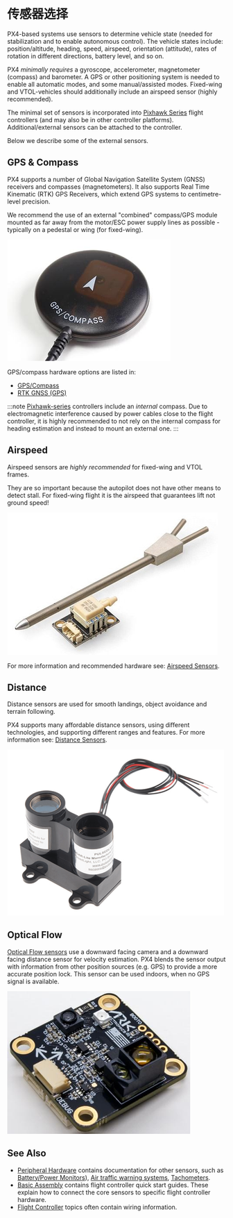 # 传感器选择

PX4-based systems use sensors to determine vehicle state (needed for stabilization and to enable autonomous control).
The vehicle states include: position/altitude, heading, speed, airspeed, orientation (attitude), rates of rotation in different directions, battery level, and so on.

PX4 *minimally requires* a gyroscope, accelerometer, magnetometer (compass) and barometer.
A GPS or other positioning system is needed to enable all automatic modes, and some manual/assisted modes.
Fixed-wing and VTOL-vehicles should additionally include an airspeed sensor (highly recommended).

The minimal set of sensors is incorporated into [Pixhawk Series](../flight_controller/pixhawk_series.md) flight controllers (and may also be in other controller platforms).
Additional/external sensors can be attached to the controller.

Below we describe some of the external sensors.
<a id="gps_compass"></a>

## GPS & Compass

PX4 supports a number of Global Navigation Satellite System (GNSS) receivers and compasses (magnetometers).
It also supports Real Time Kinematic (RTK) GPS Receivers, which extend GPS systems to centimetre-level precision.

We recommend the use of an external "combined" compass/GPS module mounted as far away from the motor/ESC power supply lines as possible - typically on a pedestal or wing (for fixed-wing).

![GPS + Compass](/assets/hardware/gps/gps_compass.jpg)

GPS/compass hardware options are listed in:

- [GPS/Compass](../gps_compass/README.md)
- [RTK GNSS (GPS)](../gps_compass/rtk_gps.md)

:::note
[Pixhawk-series](../flight_controller/pixhawk_series.md) controllers include an *internal* compass. Due to electromagnetic interference caused by power cables close to the flight controller, it is highly recommended to not rely on the internal compass for heading estimation and instead to mount an external one.
:::

## Airspeed

Airspeed sensors are *highly recommended* for fixed-wing and VTOL frames.

They are so important because the autopilot does not have other means to detect stall.
For fixed-wing flight it is the airspeed that guarantees lift not ground speed!

![Digital airspeed sensor](/assets/hardware/sensors/airspeed/digital_airspeed_sensor.jpg)

For more information and recommended hardware see: [Airspeed Sensors](../sensor/airspeed.md).

## Distance

Distance sensors are used for smooth landings, object avoidance and terrain following.

PX4 supports many affordable distance sensors, using different technologies, and supporting different ranges and features.
For more information see: [Distance Sensors](../sensor/rangefinders.md).

<img src="/assets/hardware/sensors/lidar_lite/lidar_lite_1.png" title="lidar_lite_1" width="500px" />

## Optical Flow

[Optical Flow sensors](../sensor/optical_flow.md) use a downward facing camera and a downward facing distance sensor for velocity estimation.
PX4 blends the sensor output with information from other position sources (e.g. GPS) to provide a more accurate position lock.
This sensor can be used indoors, when no GPS signal is available.

![Image of ARK Flow optical flow sensor](/assets/hardware/sensors/optical_flow/ark_flow.jpg)

## See Also

- [Peripheral Hardware](../peripherals/README.md) contains documentation for other sensors, such as [Battery/Power Monitors](../power_module/README.md)), [Air traffic warning systems](../peripherals/adsb_flarm.md), [Tachometers](../sensor/tachometers.md).
- [Basic Assembly](../assembly/README.md) contains flight controller quick start guides.
  These explain how to connect the core sensors to specific flight controller hardware.
- [Flight Controller](../flight_controller/README.md) topics often contain wiring information.
